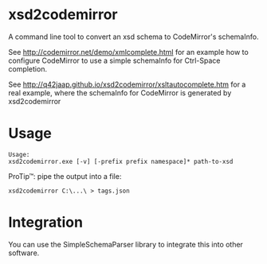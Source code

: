 xsd2codemirror
==============

A command line tool to convert an xsd schema to CodeMirror's schemaInfo.

See http://codemirror.net/demo/xmlcomplete.html for an example how to
configure CodeMirror to use a simple schemaInfo for Ctrl-Space completion.

See http://q42jaap.github.io/xsd2codemirror/xsltautocomplete.htm for a real example, where the schemaInfo for CodeMirror is generated by xsd2codemirror</p>


Usage
=====

    Usage:
    xsd2codemirror.exe [-v] [-prefix prefix namespace]* path-to-xsd

ProTip™: pipe the output into a file:

    xsd2codemirror C:\...\ > tags.json

Integration
===========
You can use the SimpleSchemaParser library to integrate this into other software.
